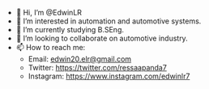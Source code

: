 - 👋 Hi, I’m @EdwinLR
- 👀 I’m interested in automation and automotive systems.
- 🌱 I’m currently studying B.SEng.
- 💞️ I’m looking to collaborate on automotive industry.
- 📫 How to reach me:
  + Email: edwin20.elr@gmail.com
  + Twitter: https://twitter.com/ressaapanda7
  + Instagram: https://www.instagram.com/edwinlr7
